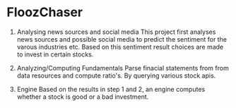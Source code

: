 FloozChaser
===========

1. Analysing news sources and social media
This project first analyses news sources and possible social media to predict the sentiment for the varous industries etc. 
Based on this sentiment result choices are made to invest in certain stocks. 

2. Analyzing/Computing Fundamentals
Parse finacial statements from from data resources and compute ratio's. By querying various stock apis. 

3. Engine
Based on the results in step 1 and 2, an engine computes whether a stock is good or a bad investment.
